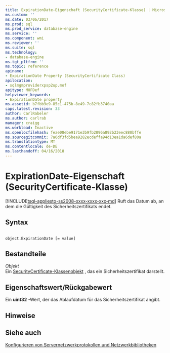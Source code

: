 ```yaml
---
title: ExpirationDate-Eigenschaft (SecurityCertificate-Klasse) | Microsoft Docs
ms.custom: ''
ms.date: 03/06/2017
ms.prod: sql
ms.prod_service: database-engine
ms.service: ''
ms.component: wmi
ms.reviewer: ''
ms.suite: sql
ms.technology:
- database-engine
ms.tgt_pltfrm: ''
ms.topic: reference
apiname:
- ExpirationDate Property (SecurityCertificate Class)
apilocation:
- sqlmgmproviderxpsp2up.mof
apitype: MOFDef
helpviewer_keywords:
- ExpirationDate property
ms.assetid: b7fbb9e9-85c1-475b-8e49-7c82fb3740aa
caps.latest.revision: 33
author: CarlRabeler
ms.author: carlrab
manager: craigg
ms.workload: Inactive
ms.openlocfilehash: feae08ebe9171e3b9fb2896a892b23eec880bffe
ms.sourcegitcommit: 7a6df3fd5bea9282ecdeffa94d13ea1da6def80a
ms.translationtype: MT
ms.contentlocale: de-DE
ms.lasthandoff: 04/16/2018
---
```

# <a name="expirationdate-property-securitycertificate-class"></a>ExpirationDate-Eigenschaft (SecurityCertificate-Klasse)
[!INCLUDE[tsql-appliesto-ss2008-xxxx-xxxx-xxx-md](../../../includes/tsql-appliesto-ss2008-xxxx-xxxx-xxx-md.md)]
  Ruft das Datum ab, an dem die Gültigkeit des Sicherheitszertifikats endet.  
  
## <a name="syntax"></a>Syntax  
  
```  
  
object.ExpirationDate [= value]  
```  
  
## <a name="parts"></a>Bestandteile  
 *Objekt*  
 Ein [SecurityCertificate-Klassenobjekt](../../../relational-databases/wmi-provider-configuration-classes/securitycertificate-class/securitycertificate-class.md) , das ein Sicherheitszertifikat darstellt.  
  
## <a name="property-valuereturn-value"></a>Eigenschaftswert/Rückgabewert  
 Ein **uint32** -Wert, der das Ablaufdatum für das Sicherheitszertifikat angibt.  
  
## <a name="remarks"></a>Hinweise  
  
## <a name="see-also"></a>Siehe auch  
 [Konfigurieren von Servernetzwerkprotokollen und Netzwerkbibliotheken](http://msdn.microsoft.com/library/ms177485\(v=sql.100\).aspx)  
  
  
